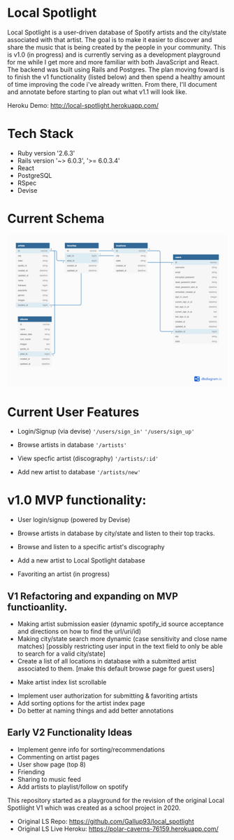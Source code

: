 # Local Spotlight

Local Spotlight is a user-driven database of Spotify artists and the city/state associated with that artist. The goal is to make it easier to discover and share the music that is being created by the people in your community. This is v1.0 (in progress) and is currently serving as a development playground for me while I get more and more familiar with both JavaScript and React. The backend was built using Rails and Postgres. The plan moving foward is to finish the v1 functionality (listed below) and then spend a healthy amount of time improving the code i've already written. From there, I'll document and annotate before starting to plan out what v1.1 will look like.

Heroku Demo: http://local-spotlight.herokuapp.com/

# Tech Stack

* Ruby version '2.6.3'
* Rails version '~> 6.0.3', '>= 6.0.3.4'
* React
* PostgreSQL
* RSpec
* Devise

# Current Schema
![schema](/public/local_spotlight_MVP.png)
# Current User Features

* Login/Signup (via devise) 
`` '/users/sign_in' ``
`` '/users/sign_up' ``

* Browse artists in database
`` '/artists' ``

* View specfic artist (discography)
`` '/artists/:id' ``

* Add new artist to database
`` '/artists/new' ``

# v1.0 MVP functionality:

* User login/signup (powered by Devise)
* Browse artists in database by city/state and listen to their top tracks.
* Browse and listen to a specific artist's discography
* Add a new artist to Local Spotlight database

* Favoriting an artist (in progress)

## V1 Refactoring and expanding on MVP functioanlity. 

* Making artist submission easier (dynamic spotify_id source acceptance and directions on how to find the url/uri/id) 
* Making city/state search more dynamic (case sensitivity and close name matches) [possibly restricting user input in the text field to only be able to search for a valid city/state]
* Create a list of all locations in database with a submitted artist associated to them. [make this default browse page for guest users]
- Make artist index list scrollable
* Implement user authorization for submitting & favoriting artists
* Add sorting options for the artist index page
* Do better at naming things and add better annotations 

## Early V2 Functionality Ideas
* Implement genre info for sorting/recommendations
* Commenting on artist pages
* User show page (top 8)
* Friending 
* Sharing to music feed
* Add artists to playlist/follow on spotify

This repository started as a playground for the revision of the original Local Spotliight V1 which was created as a school project in 2020. 
- Original LS Repo: https://github.com/Gallup93/local_spotlight
- Original LS Live Heroku: https://polar-caverns-76159.herokuapp.com/ 
